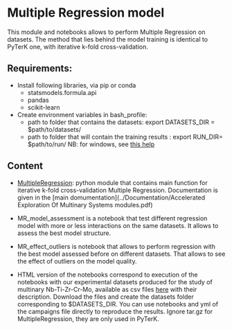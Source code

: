 # Multiple Regression model 

This module and notebooks allows to perform Multiple Regression on datasets. The method that lies behind the model training is identical to PyTerK one, with iterative k-fold cross-validation. 

## Requirements: 
* Install following libraries, via pip or conda
	* statsmodels.formula.api
	* pandas
	* scikit-learn
* Create environment variables in bash_profile:
	* path to folder that contains the datasets: export DATASETS_DIR = $path/to/datasets/
	* path to folder that will contain the training results : export RUN_DIR= $path/to/run/
NB: for windows, see [this help](https://docs.oracle.com/en/database/oracle/machine-learning/oml4r/1.5.1/oread/creating-and-modifying-environment-variables-on-windows.html)

## Content

* [MultipleRegression](./MultipleRegression.py): python module that contains main function for iterative k-fold cross-validation Multiple Regression. Documentation is given in the [main domumentation](../Documentation/Accelerated Exploration Of Multinary Systems modules.pdf)

* MR_model_assessment is a notebook that test different regression model with more or less interactions on the same datasets. It allows to assess the best model structure. 

* MR_effect_outliers is notebook that allows to perform regression with the best model assessed before on different datasets. That allows to see the effect of outliers on the model quality.

* HTML version of the notebooks correspond to execution of the notebooks with our experimental datasets produced for the study of multinary Nb-Ti-Zr-Cr-Mo, available as csv files [here](https://zenodo.org/record/6104937#.Yg4ifC9ziRs) with their description. Download the files and create the datasets folder corresponding to $DATASETS_DIR. You can use notebooks and yml of the campaigns file directly to reproduce the results. Ignore tar.gz for MultipleRegression, they are only used in PyTerK.



